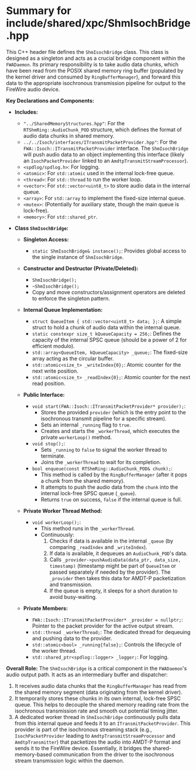 # Summary for include/shared/xpc/ShmIsochBridge.hpp

This C++ header file defines the `ShmIsochBridge` class. This class is designed as a singleton and acts as a crucial bridge component within the `FWADaemon`. Its primary responsibility is to take audio data chunks, which have been read from the POSIX shared memory ring buffer (populated by the kernel driver and consumed by `RingBufferManager`), and forward this data to the appropriate isochronous transmission pipeline for output to the FireWire audio device.

**Key Declarations and Components:**

-   **Includes:**
    -   `"../SharedMemoryStructures.hpp"`: For the `RTShmRing::AudioChunk_POD` structure, which defines the format of audio data chunks in shared memory.
    -   `../../Isoch/interfaces/ITransmitPacketProvider.hpp"`: For the `FWA::Isoch::ITransmitPacketProvider` interface. The `ShmIsochBridge` will push audio data to an object implementing this interface (likely an `IsochPacketProvider` linked to an `AmdtpTransmitStreamProcessor`).
    -   `<spdlog/spdlog.h>`: For logging.
    -   `<atomic>`: For `std::atomic` used in the internal lock-free queue.
    -   `<thread>`: For `std::thread` to run the worker loop.
    -   `<vector>`: For `std::vector<uint8_t>` to store audio data in the internal queue.
    -   `<array>`: For `std::array` to implement the fixed-size internal queue.
    -   `<mutex>`: (Potentially for auxiliary state, though the main queue is lock-free).
    -   `<memory>`: For `std::shared_ptr`.

-   **Class `ShmIsochBridge`:**
    -   **Singleton Access:**
        -   `static ShmIsochBridge& instance();`: Provides global access to the single instance of `ShmIsochBridge`.
    -   **Constructor and Destructor (Private/Deleted):**
        -   `ShmIsochBridge();`
        -   `~ShmIsochBridge();`
        -   Copy and move constructors/assignment operators are deleted to enforce the singleton pattern.

    -   **Internal Queue Implementation:**
        -   `struct QueueItem { std::vector<uint8_t> data; };`: A simple struct to hold a chunk of audio data within the internal queue.
        -   `static constexpr size_t kQueueCapacity = 256;`: Defines the capacity of the internal SPSC queue (should be a power of 2 for efficient modulo).
        -   `std::array<QueueItem, kQueueCapacity> _queue;`: The fixed-size array acting as the circular buffer.
        -   `std::atomic<size_t> _writeIndex{0};`: Atomic counter for the next write position.
        -   `std::atomic<size_t> _readIndex{0};`: Atomic counter for the next read position.

    -   **Public Interface:**
        -   `void start(FWA::Isoch::ITransmitPacketProvider* provider);`:
            -   Stores the provided `provider` (which is the entry point to the isochronous transmit pipeline for a specific stream).
            -   Sets an internal `_running` flag to `true`.
            -   Creates and starts the `_workerThread`, which executes the private `workerLoop()` method.
        -   `void stop();`:
            -   Sets `_running` to `false` to signal the worker thread to terminate.
            -   Joins the `_workerThread` to wait for its completion.
        -   `bool enqueue(const RTShmRing::AudioChunk_POD& chunk);`:
            -   This method is called by the `RingBufferManager` (after it pops a chunk from the shared memory).
            -   It attempts to push the audio data from the `chunk` into the internal lock-free SPSC queue (`_queue`).
            -   Returns `true` on success, `false` if the internal queue is full.

    -   **Private Worker Thread Method:**
        -   `void workerLoop();`:
            -   This method runs in the `_workerThread`.
            -   Continuously:
                1.  Checks if data is available in the internal `_queue` (by comparing `_readIndex` and `_writeIndex`).
                2.  If data is available, it dequeues an `AudioChunk_POD`'s data.
                3.  Calls `_provider->pushAudioData(data_ptr, data_size, timestamp)` (timestamp might be part of `QueueItem` or passed separately if needed by the provider). The `_provider` then takes this data for AMDT-P packetization and transmission.
                4.  If the queue is empty, it sleeps for a short duration to avoid busy-waiting.

    -   **Private Members:**
        -   `FWA::Isoch::ITransmitPacketProvider* _provider = nullptr;`: Pointer to the packet provider for the active output stream.
        -   `std::thread _workerThread;`: The dedicated thread for dequeuing and pushing data to the provider.
        -   `std::atomic<bool> _running{false};`: Controls the lifecycle of the worker thread.
        -   `std::shared_ptr<spdlog::logger> _logger;`: For logging.

**Overall Role:**
The `ShmIsochBridge` is a critical component in the `FWADaemon`'s audio output path. It acts as an intermediary buffer and dispatcher:
1.  It receives audio data chunks that the `RingBufferManager` has read from the shared memory segment (data originating from the kernel driver).
2.  It temporarily stores these chunks in its own internal, lock-free SPSC queue. This helps to decouple the shared memory reading rate from the isochronous transmission rate and smooth out potential timing jitter.
3.  A dedicated worker thread in `ShmIsochBridge` continuously pulls data from this internal queue and feeds it to an `ITransmitPacketProvider`. This provider is part of the isochronous streaming stack (e.g., `IsochPacketProvider` leading to `AmdtpTransmitStreamProcessor` and `AmdtpTransmitter`) that packetizes the audio into AMDT-P format and sends it to the FireWire device.
Essentially, it bridges the shared-memory-based communication from the driver to the isochronous stream transmission logic within the daemon.

